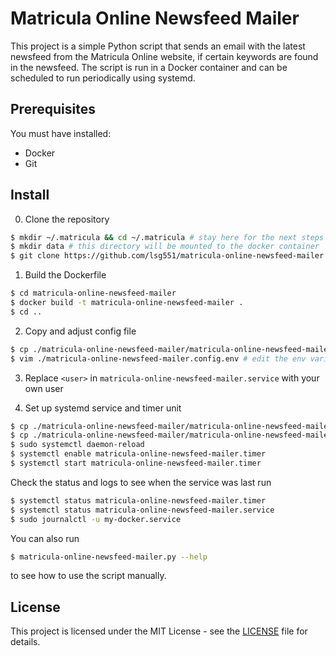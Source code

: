 # Matricula Online Newsfeed Mailer

This project is a simple Python script that sends an email with the latest newsfeed from the Matricula Online website, if certain keywords are found in the newsfeed. The script is run in a Docker container and can be scheduled to run periodically using systemd.

## Prerequisites

You must have installed:
- Docker
- Git

## Install

0. Clone the repository
```bash
$ mkdir ~/.matricula && cd ~/.matricula # stay here for the next steps
$ mkdir data # this directory will be mounted to the docker container
$ git clone https://github.com/lsg551/matricula-online-newsfeed-mailer.git
```

1. Build the Dockerfile
```bash
$ cd matricula-online-newsfeed-mailer
$ docker build -t matricula-online-newsfeed-mailer .
$ cd ..
```

2. Copy and adjust config file 
```bash
$ cp ./matricula-online-newsfeed-mailer/matricula-online-newsfeed-mailer.config.env ./matricula-online-newsfeed-mailer.config.env
$ vim ./matricula-online-newsfeed-mailer.config.env # edit the env variables according to your needs
```

3. Replace `<user>` in `matricula-online-newsfeed-mailer.service` with your own user

4. Set up systemd service and timer unit
```bash
$ cp ./matricula-online-newsfeed-mailer/matricula-online-newsfeed-mailer.service /etc/systemd/system/
$ cp ./matricula-online-newsfeed-mailer/matricula-online-newsfeed-mailer.timer /etc/systemd/system/
$ sudo systemctl daemon-reload
$ systemctl enable matricula-online-newsfeed-mailer.timer
$ systemctl start matricula-online-newsfeed-mailer.timer
```

Check the status and logs to see when the service was last run
```bash
$ systemctl status matricula-online-newsfeed-mailer.timer
$ systemctl status matricula-online-newsfeed-mailer.service
$ sudo journalctl -u my-docker.service
```

You can also run
```bash
$ matricula-online-newsfeed-mailer.py --help
```
to see how to use the script manually.

## License

This project is licensed under the MIT License - see the [LICENSE](LICENSE) file for details.